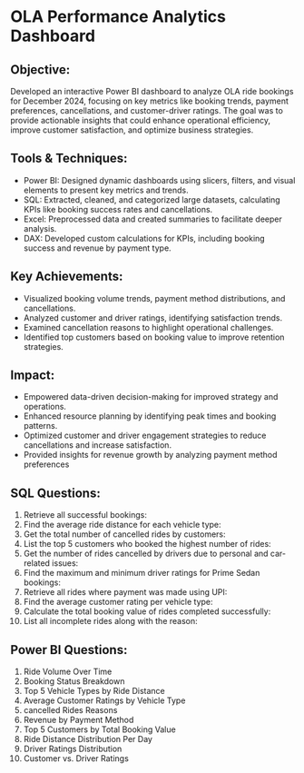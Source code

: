 # OLA Performance Analytics Dashboard

## Objective:

Developed an interactive Power BI dashboard to analyze OLA ride bookings for December 2024, focusing on key metrics like booking trends, payment preferences, cancellations, and customer-driver ratings. The goal was to provide actionable insights that could enhance operational efficiency, improve customer satisfaction, and optimize business strategies.

## Tools & Techniques:
- Power BI: Designed dynamic dashboards using slicers, filters, and visual elements to present key metrics and trends.
- SQL: Extracted, cleaned, and categorized large datasets, calculating KPIs like booking success rates and cancellations.
- Excel: Preprocessed data and created summaries to facilitate deeper analysis.
- DAX: Developed custom calculations for KPIs, including booking success and revenue by payment type.

## Key Achievements:
- Visualized booking volume trends, payment method distributions, and cancellations.
- Analyzed customer and driver ratings, identifying satisfaction trends.
- Examined cancellation reasons to highlight operational challenges.
- Identified top customers based on booking value to improve retention strategies.

## Impact:
- Empowered data-driven decision-making for improved strategy and operations.
- Enhanced resource planning by identifying peak times and booking patterns.
- Optimized customer and driver engagement strategies to reduce cancellations and increase satisfaction.
- Provided insights for revenue growth by analyzing payment method preferences

## SQL Questions:
1. Retrieve all successful bookings:
2. Find the average ride distance for each vehicle type:
3. Get the total number of cancelled rides by customers:
4. List the top 5 customers who booked the highest number of rides:
5. Get the number of rides cancelled by drivers due to personal and car-related issues:
6. Find the maximum and minimum driver ratings for Prime Sedan bookings:
7. Retrieve all rides where payment was made using UPI:
8. Find the average customer rating per vehicle type:
9. Calculate the total booking value of rides completed successfully:
10. List all incomplete rides along with the reason:

## Power BI Questions:
1. Ride Volume Over Time
2. Booking Status Breakdown
3. Top 5 Vehicle Types by Ride Distance
4. Average Customer Ratings by Vehicle Type
5. cancelled Rides Reasons
6. Revenue by Payment Method
7. Top 5 Customers by Total Booking Value
8. Ride Distance Distribution Per Day
9. Driver Ratings Distribution
10. Customer vs. Driver Ratings

